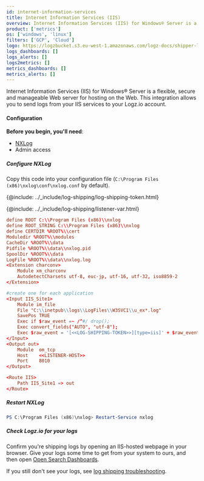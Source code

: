 ```yaml
---
id: internet-information-services
title: Internet Information Services (IIS)
overview: Internet Information Services (IIS) for Windows® Server is a flexible, secure and manageable Web server for hosting on the Web. This integration allows you to send logs from your IIS services to your Logz.io account. 
product: ['metrics']
os: ['windows', 'linux']
filters: ['GCP', 'Cloud']
logo: https://logzbucket.s3.eu-west-1.amazonaws.com/logz-docs/shipper-logos/iis.png
logs_dashboards: []
logs_alerts: []
logs2metrics: []
metrics_dashboards: []
metrics_alerts: []
---
```



Internet Information Services (IIS) for Windows® Server is a flexible, secure and manageable Web server for hosting on the Web. This integration allows you to send logs from your IIS services to your Logz.io account. 

#### Configuration

**Before you begin, you'll need**:

* [NXLog](http://nxlog.org/products/nxlog-community-edition/download)
* Admin access

 

##### Configure NXLog

Copy this code into your configuration file (`C:\Program Files (x86)\nxlog\conf\nxlog.conf` by default).

{@include: ../_include/log-shipping/log-shipping-token.html}

{@include: ../_include/log-shipping/listener-var.html} 

```conf
define ROOT C:\\Program Files (x86)\\nxlog
define ROOT_STRING C:\\Program Files (x86)\\nxlog
define CERTDIR %ROOT%\\cert
Moduledir %ROOT%\\modules
CacheDir %ROOT%\\data
Pidfile %ROOT%\\data\\nxlog.pid
SpoolDir %ROOT%\\data
LogFile %ROOT%\\data\\nxlog.log
<Extension charconv>
    Module xm_charconv
    AutodetectCharsets utf-8, euc-jp, utf-16, utf-32, iso8859-2
</Extension>

#create one for each application
<Input IIS_Site1>
    Module im_file
    File "C:\\inetpub\\logs\\LogFiles\\W3SVC1\\u_ex*.log"
    SavePos TRUE
    Exec if $raw_event =~ /^#/ drop();
    Exec convert_fields("AUTO", "utf-8");
    Exec $raw_event = '[<<LOG-SHIPPING-TOKEN>>][type=iis]' + $raw_event;
</Input>
<Output out>
    Module  om_tcp
    Host    <<LISTENER-HOST>>
    Port    8010
</Output>

<Route IIS>
    Path IIS_Site1 => out
</Route>
```

##### Restart NXLog

```powershell
PS C:\Program Files (x86)\nxlog> Restart-Service nxlog
```

##### Check Logz.io for your logs

Confirm you're shipping logs by opening an IIS-hosted webpage in your browser. Give your logs some time to get from your system to ours, and then open [Open Search Dashboards](https://app.logz.io/#/dashboard/osd).

If you still don't see your logs, see [log shipping troubleshooting]({{site.baseurl}}/user-guide/log-shipping/log-shipping-troubleshooting.html).

 
